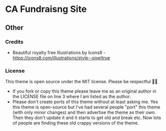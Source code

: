 # CA Fundraisng Site

## Other

### Credits

- Beautiful royalty free Illustrations by Icons8 - https://icons8.com/illustrations/style--pixeltrue

### License

This theme is open source under the MIT license. Please be respectful 🙏🏽

* If you fork or copy this theme please leave me as an original author in the LICENSE file on line 3 where I am listed as the author.
* Please don't create ports of this theme without at least asking me. Yes this theme is open-source but I've had several people "port" this theme (with only minor changes) and then advertise the theme as their own. Then they don't update it and it starts to get old and break etc. Now lots of people are finding these old crappy versions of the theme.
